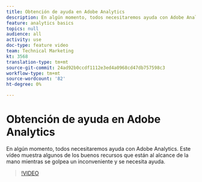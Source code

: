 ```yaml
---
title: Obtención de ayuda en Adobe Analytics
description: En algún momento, todos necesitaremos ayuda con Adobe Analytics. Este vídeo muestra algunos de los buenos recursos que están al alcance de la mano mientras se golpea un inconveniente y se necesita ayuda.
feature: analytics basics
topics: null
audience: all
activity: use
doc-type: feature video
team: Technical Marketing
kt: 3568
translation-type: tm+mt
source-git-commit: 24ad92b0ccdf1112e3ed4a0968cd47db757598c3
workflow-type: tm+mt
source-wordcount: '82'
ht-degree: 0%

---
```



# Obtención de ayuda en Adobe Analytics

En algún momento, todos necesitaremos ayuda con Adobe Analytics. Este vídeo muestra algunos de los buenos recursos que están al alcance de la mano mientras se golpea un inconveniente y se necesita ayuda.

>[!VIDEO](https://video.tv.adobe.com/v/28753/?quality=12)
